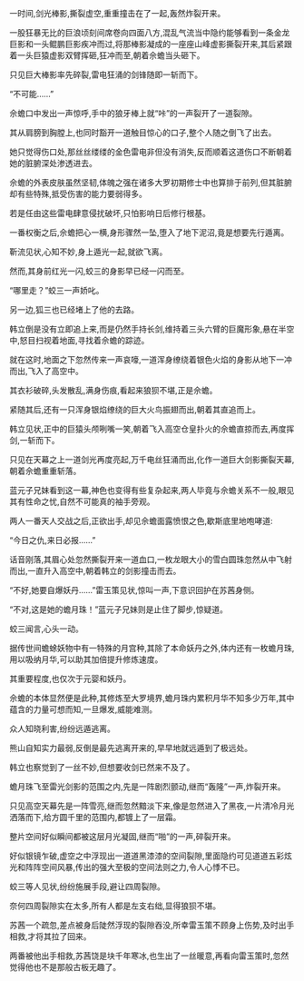 
一时间,剑光棒影,撕裂虚空,重重撞击在了一起,轰然炸裂开来。

一股狂暴无比的巨浪顷刻间席卷向四面八方,混乱气流当中隐约能够看到一条金龙巨影和一头鲲鹏巨影疾冲而过,将那棒影凝成的一座座山峰虚影撕裂开来,其后紧跟着一头巨猿虚影双臂挥砸,狂冲而至,朝着佘蟾当头砸下。

只见巨大棒影率先碎裂,雷电狂涌的剑锋随即一斩而下。

“不可能……”

佘蟾口中发出一声惊呼,手中的狼牙棒上就“咔”的一声裂开了一道裂隙。

其从肩膀到胸膛上,也同时豁开一道触目惊心的口子,整个人随之倒飞了出去。

她只觉得伤口处,那丝丝缕缕的金色雷电非但没有消失,反而顺着这道伤口不断朝着她的脏腑深处渗透进去。

佘蟾的外表皮肤虽然坚韧,体魄之强在诸多大罗初期修士中也算排于前列,但其脏腑却有些特殊,抵受伤害的能力要弱得多。

若是任由这些雷电肆意侵扰破坏,只怕影响日后修行根基。

一番权衡之后,佘蟾把心一横,身形骤然一坠,堕入了地下泥沼,竟是想要先行遁离。

靳流见状,心知不妙,身上遁光一起,就欲飞离。

然而,其身前红光一闪,蛟三的身影早已经一闪而至。

“哪里走？”蛟三一声娇叱。

另一边,狐三也已经堵上了他的去路。

韩立倒是没有立即追上来,而是仍然手持长剑,维持着三头六臂的巨魔形象,悬在半空中,怒目扫视着地面,寻找着佘蟾的踪迹。

就在这时,地面之下忽然传来一声哀嚎,一道浑身缭绕着银色火焰的身影从地下一冲而出,飞入了高空中。

其衣衫破碎,头发散乱,满身伤痕,看起来狼狈不堪,正是佘蟾。

紧随其后,还有一只浑身银焰缭绕的巨大火鸟振翅而出,朝着其直追而上。

韩立见状,正中的巨猿头颅咧嘴一笑,朝着飞入高空仓皇扑火的佘蟾直掠而去,再度挥剑,一斩而下。

只见在天幕之上一道剑光再度亮起,万千电丝狂涌而出,化作一道巨大剑影撕裂天幕,朝着佘蟾重重斩落。

蓝元子兄妹看到这一幕,神色也变得有些复杂起来,两人毕竟与佘蟾关系不一般,眼见其有性命之忧,自然不可能真的袖手旁观。

两人一番天人交战之后,正欲出手,却见佘蟾面露愤恨之色,歇斯底里地咆哮道:

“今日之仇,来日必报……”

话音刚落,其眉心处忽然撕裂开来一道血口,一枚龙眼大小的雪白圆珠忽然从中飞射而出,一直升入高空中,朝着韩立的剑影撞击而去。

“不好,她要自爆妖丹……”雷玉策见状,惊叫一声,下意识回护在苏茜身侧。

“不对,这是她的蟾月珠！”蓝元子兄妹则是止住了脚步,惊疑道。

蛟三闻言,心头一动。

据传世间蟾蜍妖物中有一特殊的月宫种,其除了本命妖丹之外,体内还有一枚蟾月珠,用以吸纳月华,可以助其加倍提升修炼速度。

其重要程度,也仅次于元婴和妖丹。

佘蟾的本体显然便是此种,其修炼至大罗境界,蟾月珠内累积月华不知多少万年,其中蕴含的力量可想而知,一旦爆发,威能难测。

众人知晓利害,纷纷远遁逃离。

熊山自知实力最弱,反倒是最先逃离开来的,早早地就远遁到了极远处。

韩立也察觉到了一丝不妙,但想要收剑已然来不及了。

蟾月珠飞至雷光剑影的范围之内,先是一阵剧烈颤动,继而“轰隆”一声,炸裂开来。

只见高空天幕先是一阵雪亮,继而忽然黯淡下来,像是忽然进入了黑夜,一片清冷月光洒落而下,给方圆千里的范围内,都镀上了一层霜。

整片空间好似瞬间都被这层月光凝固,继而“啪”的一声,碎裂开来。

好似银镜乍破,虚空之中浮现出一道道黑漆漆的空间裂隙,里面隐约可见道道五彩炫光和阵阵空间风暴,传出的强大至极的空间法则之力,令人心悸不已。

蛟三等人见状,纷纷施展手段,避让四周裂隙。

奈何四周裂隙实在太多,所有人都是左支右绌,显得狼狈不堪。

苏茜一个疏忽,差点被身后陡然浮现的裂隙吞没,所幸雷玉策不顾身上伤势,及时出手相救,才将其拉了回来。

两番被他出手相救,苏茜饶是块千年寒冰,也生出了一丝暖意,再看向雷玉策时,忽然觉得他也不是那般古板无趣了。
